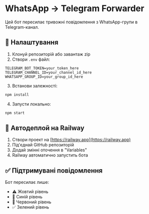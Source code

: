 # WhatsApp → Telegram Forwarder

Цей бот пересилає тривожні повідомлення з WhatsApp-групи в Telegram-канал.

## 🔧 Налаштування

1. Клонуй репозиторій або завантаж zip
2. Створи `.env` файл:
```
TELEGRAM_BOT_TOKEN=your_token_here
TELEGRAM_CHANNEL_ID=your_channel_id_here
WHATSAPP_GROUP_ID=your_group_id_here
```

3. Встанови залежності:
```bash
npm install
```

4. Запусти локально:
```bash
npm start
```

## 🚀 Автодеплой на Railway

1. Створи проект на [https://railway.app](https://railway.app)
2. Під'єднай GitHub репозиторій
3. Додай змінні оточення в "Variables"
4. Railway автоматично запустить бота

## ✅ Підтримувані повідомлення

Бот пересилає лише:
- ⚠ Жовтий рівень
- 🔷 Синій рівень
- 🚨 Червоний рівень
- ✅ Зелений рівень

